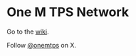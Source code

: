 # One M TPS Network

Go to the [wiki](https://github.com/onemtps/onemtps/wiki).

Follow [@onemtps](https://x.com/onemtps) on X.

